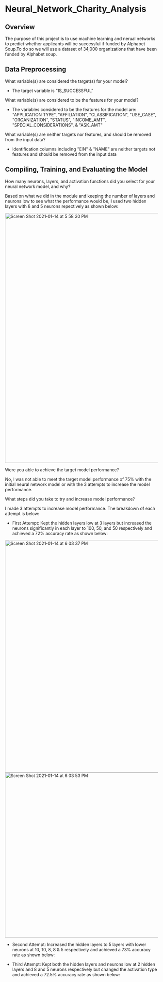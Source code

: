 # Neural_Network_Charity_Analysis
## Overview
The purpose of this project is to use machine learning and nerual networks to predict whether applicants will be successful if funded by Alphabet Soup.To do so we will use a dataset of 34,000 organizations that have been funded by Alphabet soup. 
## Data Preprocessing

What variable(s) are considered the target(s) for your model?
- The target variable is "IS_SUCCESSFUL"

What variable(s) are considered to be the features for your model?
- The variables considered to be the features for the model are: "APPLICATION TYPE", "AFFILIATION", "CLASSIFICATION", "USE_CASE", "ORGANIZATION", "STATUS", "INCOME_AMT", "SPECIAL_CONSIDERATIONS", & "ASK_AMT"

What variable(s) are neither targets nor features, and should be removed from the input data?
- Identification columns including "EIN" & "NAME" are neither targets not features and should be removed from the input data

## Compiling, Training, and Evaluating the Model

How many neurons, layers, and activation functions did you select for your neural network model, and why?

Based on what we did in the module and keeping the number of layers and neurons low to see what the performance would be, I used two hidden layers with 8 and 5 neurons repectively as shown below:

<img width="821" alt="Screen Shot 2021-01-14 at 5 58 30 PM" src="https://user-images.githubusercontent.com/69806770/104659403-8f0add80-5692-11eb-8ee1-bde2c61087b7.png">

Were you able to achieve the target model performance?

No, I was not able to meet the target model performance of 75% with the initial neural network model or with the 3 attempts to increase the model performance.

What steps did you take to try and increase model performance?

I made 3 attempts to increase model performance. The breakdown of each attempt is below:

- First Attempt: Kept the hidden layers low at 3 layers but increased the neurons significantly in each layer to 100, 50, and 50 respectively and achieved a 72% accuracy rate as shown below:

<img width="763" alt="Screen Shot 2021-01-14 at 6 03 37 PM" src="https://user-images.githubusercontent.com/69806770/104659721-21ab7c80-5693-11eb-8afb-9fa24120acd9.png">

<img width="543" alt="Screen Shot 2021-01-14 at 6 03 53 PM" src="https://user-images.githubusercontent.com/69806770/104659744-3556e300-5693-11eb-8729-a49c45d1478c.png">

- Second Attempt: Increased the hidden layers to 5 layers with lower neurons at 10, 10, 8, 8 & 5 respectively and achieved a 73% accuracy rate as shown below:



- Third Attempt: Kept both the hidden layers and neurons low at 2 hidden layers and 8 and 5 neurons respectively but changed the activation type and achieved a 72.5% accuracy rate as shown below:



